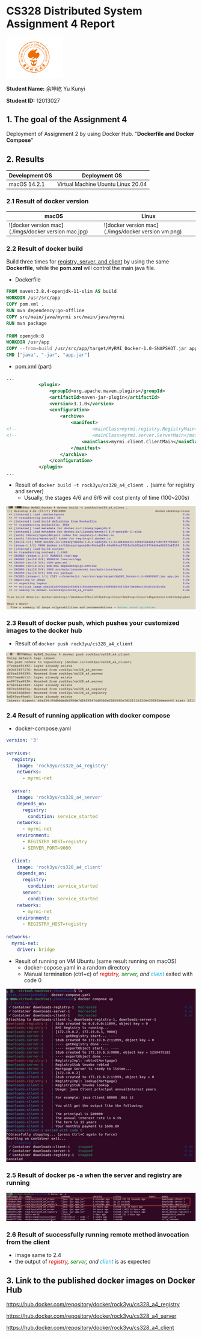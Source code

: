# CS328 Distributed System Assignment 4 Report

<img src="./imgs/LOGO.png" alt="LOGO" width=30% />

**Student Name:** 余坤屹 Yu Kunyi

**Student ID:** 12013027



## 1. The goal of the Assignment 4

Deployment of Assignment 2 by using Docker Hub. "**Dockerfile and Docker Compose**"



## 2. Results

| Development OS | Deployment OS                      |
| -------------- | ---------------------------------- |
| macOS 14.2.1   | Virtual Machine Ubuntu Linux 20.04 |

### 2.1 Result of docker version

| macOS                                                | Linux                                               |
| ---------------------------------------------------- | --------------------------------------------------- |
| ![docker version mac](./imgs/docker version mac.jpg) | ![docker version mac](./imgs/docker version vm.png) |

### 2.2 Result of docker build

Build three times for <u>registry, server, and client</u> by using the same **Dockerfile**, while the **pom.xml** will control the main java file.

* Dockerfile

```Dockerfile
FROM maven:3.8.4-openjdk-11-slim AS build
WORKDIR /usr/src/app
COPY pom.xml .
RUN mvn dependency:go-offline
COPY src/main/java/myrmi src/main/java/myrmi
RUN mvn package

FROM openjdk:8
WORKDIR /usr/app
COPY --from=build /usr/src/app/target/MyRMI_Docker-1.0-SNAPSHOT.jar app.jar
CMD ["java", "-jar", "app.jar"]
```

* pom.xml (part)

```xml
...
            <plugin>
                <groupId>org.apache.maven.plugins</groupId>
                <artifactId>maven-jar-plugin</artifactId>
                <version>3.1.0</version>
                <configuration>
                    <archive>
                        <manifest>
<!--                            <mainClass>myrmi.registry.RegistryMain</mainClass>-->
<!--                            <mainClass>myrmi.server.ServerMain</mainClass>-->
                            <mainClass>myrmi.client.ClientMain</mainClass>
                        </manifest>
                    </archive>
                </configuration>
            </plugin>
...
```

* Result of `docker build -t rock3yu/cs328_a4_client .` (same for registry and server)
  * Usually, the stages 4/6 and 6/6 will cost plenty of time (100~200s)

<img src="./imgs/docker build cilent.jpg" alt="docker build cilent" style="zoom:50%;" />

### 2.3 Result of docker push, which pushes your customized images to the docker hub

* Result of `docker push rock3yu/cs328_a4_client`

<img src="./imgs/docker push.jpg" alt="docker push" style="zoom:100%;" />

### 2.4 Result of running application with docker compose

* docker-compose.yaml

```yaml
version: '3'

services:
  registry:
    image: 'rock3yu/cs328_a4_registry'
    networks:
      - myrmi-net

  server:
    image: 'rock3yu/cs328_a4_server'
    depends_on:
      registry:
        condition: service_started
    networks:
      - myrmi-net
    environment:
      - REGISTRY_HOST=registry
      - SERVER_PORT=9000

  client:
    image: 'rock3yu/cs328_a4_client'
    depends_on:
      registry:
        condition: service_started
      server:
        condition: service_started
    networks:
      - myrmi-net
    environment:
      - REGISTRY_HOST=registry

networks:
  myrmi-net:
    driver: bridge

```

* Result of running on VM Ubuntu (same result running on macOS)
  * docker-copose.yaml in a random directory
  * Manual termination (ctrl+c) of *<font color='dark'>registry</font>, <font color='green'>server</font>, and <font color='lit blue'>client</font>* exited with code 0

<img src="./imgs/docker compose.jpg" alt="docker compose" style="zoom:50%;" />

### 2.5 Result of docker ps -a when the server and registry are running

<img src="./imgs/docker ps -a.jpg" alt="docker ps -a" style="zoom:100%;" />

### 2.6 Result of successfully running remote method invocation from the client

* image same to 2.4
* the output of *<font color='dark'>registry</font>, <font color='green'>server</font>, and <font color='lit blue'>client</font>* is as expected



## 3. Link to the published docker images on Docker Hub

https://hub.docker.com/repository/docker/rock3yu/cs328_a4_registry

https://hub.docker.com/repository/docker/rock3yu/cs328_a4_server

https://hub.docker.com/repository/docker/rock3yu/cs328_a4_client
